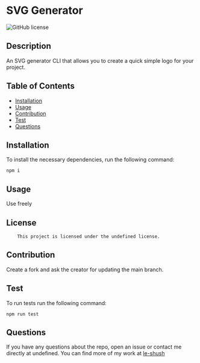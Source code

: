 
# SVG Generator 

![GitHub license](https://img.shields.io/badge/license-undefined-blue.svg)

## Description

An SVG generator CLI that allows you to create a quick simple logo for your project.

## Table of Contents

* [Installation](#installation)
* [Usage](#usage)
* [Contribution](#contribution)
* [Test](#test)
* [Questions](#questions)

## Installation
To install the necessary dependencies, run the following command:
```
npm i
```

## Usage

Use freely

## License
        This project is licensed under the undefined license.

## Contribution

Create a fork and ask the creator for updating the main branch.

## Test
To run tests run the following command:
```
npm run test
```

## Questions
If you have any questions about the repo, open an issue or contact me directly at undefined. You can find more of my work at [le-shush](https://github.com/le-shush)


